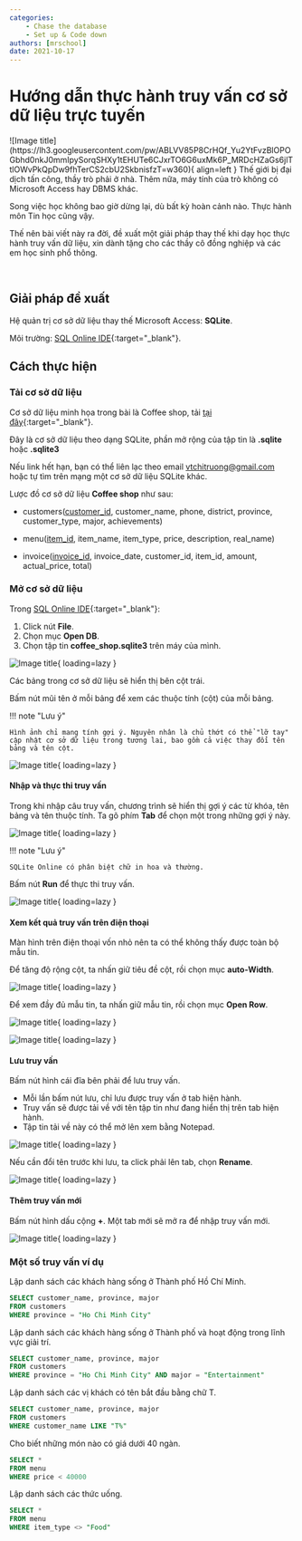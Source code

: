 ```yaml
---
categories:
    - Chase the database
    - Set up & Code down
authors: [mrschool]
date: 2021-10-17
---
```


# Hướng dẫn thực hành truy vấn cơ sở dữ liệu trực tuyến

<div class="result" markdown>
![Image title](https://lh3.googleusercontent.com/pw/ABLVV85P8CrHQf_Yu2YtFvzBlOPOGbhd0nkJ0mmIpySorqSHXy1tEHUTe6CJxrTO6G6uxMk6P_MRDcHZaGs6jlTtlOWvPkQpDw9fhTerCS2cbU2SkbnisfzT=w360){ align=left }
Thế giới bị đại dịch tấn công, thầy trò phải ở nhà. Thêm nữa, máy tính của trò không có Microsoft Access hay DBMS khác.
</div>

Song việc học không bao giờ dừng lại, dù bất kỳ hoàn cảnh nào. Thực hành môn Tin học cũng vậy.

Thế nên bài viết này ra đời, đề xuất một giải pháp thay thế khi dạy học thực hành truy vấn dữ liệu, xin dành tặng cho các thầy cô đồng nghiệp và các em học sinh phổ thông.

<!-- more -->

<br>

## Giải pháp đề xuất

Hệ quản trị cơ sở dữ liệu thay thế Microsoft Access: **SQLite**.

Môi trường: [SQL Online IDE](https://sqliteonline.com/){:target="_blank"}.

## Cách thực hiện

### Tải cơ sở dữ liệu

Cơ sở dữ liệu minh họa trong bài là Coffee shop, tải [tại đây](https://1drv.ms/u/s!ApQ3j6n6-2wNmL9RUuC6EcJSY-2nJQ?e=ohB03r){:target="_blank"}.

Đây là cơ sở dữ liệu theo dạng SQLite, phần mở rộng của tập tin là **.sqlite** hoặc **.sqlite3**

Nếu link hết hạn, bạn có thể liên lạc theo email vtchitruong@gmail.com hoặc tự tìm trên mạng một cơ sở dữ liệu SQLite khác.

Lược đồ cơ sở dữ liệu **Coffee shop** như sau:

- customers(<ins>customer_id</ins>, customer_name, phone, district, province, customer_type, major, achievements)

- menu(<ins>item_id</ins>, item_name, item_type, price, description, real_name)

- invoice(<ins>invoice_id</ins>, invoice_date, customer_id, item_id, amount, actual_price, total)

### Mở cơ sở dữ liệu

Trong [SQL Online IDE](https://sqliteonline.com/){:target="_blank"}:

1. Click nút **File**.
2. Chọn mục **Open DB**.
3. Chọn tập tin **coffee_shop.sqlite3** trên máy của mình.

![Image title](https://lh3.googleusercontent.com/kyYzhk6_cwoqhK6hgGZQVT7-sZ387jpb0T1K-KF3zJkbPDHwW5OHVALKxnfVKxh14bXn6mwBj506Ei8FYTbz0xdcWie7JNbTGrlK9lPSG5_B9fKTIcXcUQKpBkONyRuqnI6SEb7etsY=w800){ loading=lazy }

Các bảng trong cơ sở dữ liệu sẽ hiển thị bên cột trái.

Bấm nút mũi tên ở mỗi bảng để xem các thuộc tính (cột) của mỗi bảng.

!!! note "Lưu ý"

    Hình ảnh chỉ mang tính gợi ý. Nguyên nhân là chủ thớt có thể "lỡ tay" cập nhật cơ sở dữ liệu trong tương lai, bao gồm cả việc thay đổi tên bảng và tên cột.

![Image title](https://lh3.googleusercontent.com/V0m99nbw--VO953CzQMju-GYoQ3SfPYSVck65c4mBQpptAz_W2Jv3RW-4OuRaAV2tU0SeDMX4US2Kek1uHeS1C9CRf8MnA3MoDegL43TZQgdDuAWZU7iExtzpL22FG9hGm-pmxzUpZs=w720){ loading=lazy }

#### Nhập và thực thi truy vấn

Trong khi nhập câu truy vấn, chương trình sẽ hiển thị gợi ý các từ khóa, tên bảng và tên thuộc tính. Ta gõ phím **Tab** để chọn một trong những gợi ý này.

![Image title](https://lh3.googleusercontent.com/SMPolo13XDTYpiWXHk2f5BV9nAWoJTJJ5VpVIVR9iaHNvzvYdiW3Es9s92fCAo7AWCOuXwc6UW2S4K067rgOACw8cdumUJtFWcwNHuSduZIAXSuTIsxRY_n8V-v15nuHrqlK3oessE4=w720){ loading=lazy }

!!! note "Lưu ý"

    SQLite Online có phân biệt chữ in hoa và thường.

Bấm nút **Run** để thực thi truy vấn.

![Image title](https://lh3.googleusercontent.com/KcQ3a08DfJifE_u3xbZIqTr74kuWp9JuygQpCZZ0Orjs_Q1Xi92f4m3xZu2dbw93x1TSFwRGMMnE3AV3sWXHEmeAF44eCk85CH56EP9unnftTra8jmJytjy2_US_tu4dDCV1epUpVgk=w720){ loading=lazy }

#### Xem kết quả truy vấn trên điện thoại

Màn hình trên điện thoại vốn nhỏ nên ta có thể không thấy được toàn bộ mẫu tin.

Để tăng độ rộng cột, ta nhấn giữ tiêu đề cột, rồi chọn mục **auto-Width**.

![Image title](https://lh3.googleusercontent.com/3IjeVWKEFbUJ3VDpBHlp9Yj3BvMi9g7Cna0smtVuD1xTj_2ZKboI4Wj3WqIlktT9Tw7QsoXsrumAzuRVBhQjCk5nDuNL4pbTdUDJAtIzmM2y8LqNYHkca7pxOA2rTo6dNGY8ffTtjwA=w360){ loading=lazy }

Để xem đầy đủ mẫu tin, ta nhấn giữ mẫu tin, rồi chọn mục **Open Row**.

![Image title](https://lh3.googleusercontent.com/tSmlKpUNaw5hICG7BuySn6CmXG61BA-cWS_VBjmdylMox2YM61tRvlfCKV6Gfwc26ESQyZtRv-esCOyaAk5-Icl-dTteRQlT1nyuWjThqrDpswTVW0IkzEKeZyHiFG9GbrG7nxTy70k=w360){ loading=lazy }

![Image title](https://lh3.googleusercontent.com/HT2Ljwa0EeMLSBntWQ0ZKqGNG2eD1uL2GlClEIbJ7JdqpGvfiQToL4MqLjIz_mZCn1ctFqggM3Q1rcasTjj5VpjvDP3PgkAayvg1EeypNUHZ5qian2CYq26NRrScnctiqDbtcu3h6IU=w360){ loading=lazy }

#### Lưu truy vấn

Bấm nút hình cái đĩa bên phải để lưu truy vấn.

- Mỗi lần bấm nút lưu, chỉ lưu được truy vấn ở tab hiện hành.
- Truy vấn sẽ được tải về với tên tập tin như đang hiển thị trên tab hiện hành.
- Tập tin tải về này có thể mở lên xem bằng Notepad.

![Image title](https://lh3.googleusercontent.com/pJOTeS0DFs4Tx3l9dNq084bZdym5ljKtEYA3dC4b90-DjihFw1pK9KNlP6enKXN132J2ALIS55gDTa0zQOmAI53Wcp0ghOo8UDtsS9BJFfyUZvgMikLN4c9SQJcKvNISgmNS0ato06s=w600){ loading=lazy }

Nếu cần đổi tên trước khi lưu, ta click phải lên tab, chọn **Rename**.

![Image title](https://lh3.googleusercontent.com/Yu8nPpYkf-CklkYWWaNuVHmFJOHTvipcQ7zBmKVKx5VmR6Iuj9h7QeaLKEp_Yvr5hp_YBkNfGs3fDemP5DgJyNK7ybxUTm5ig3ju8z6GBFUPTNDLXK7ZYe_UesSm8RdToh_Y__H_iAY=w600){ loading=lazy }

#### Thêm truy vấn mới

Bấm nút hình dấu cộng **+**. Một tab mới sẽ mở ra để nhập truy vấn mới.

![Image title](https://lh3.googleusercontent.com/hkxO1IOuMNfY1gGRhWVHNRCXhZz9L_W-MkCz_TM9ShmlBD7tZj8MxUJupTYTR6Alq6QrdFZBw7j274DdPVSEnUaQ6ML3h6fqdCUhgJAW9RaN7_0-h6IijA-J0ci_VP6LjAylPpKZIcg=w600){ loading=lazy }

### Một số truy vấn ví dụ

Lập danh sách các khách hàng sống ở Thành phố Hồ Chí Minh.

``` sql linenums="1"
SELECT customer_name, province, major
FROM customers
WHERE province = "Ho Chi Minh City"
```

Lập danh sách các khách hàng sống ở Thành phố và hoạt động trong lĩnh vực giải trí.

``` sql linenums="1"
SELECT customer_name, province, major
FROM customers
WHERE province = "Ho Chi Minh City" AND major = "Entertainment"
```

Lập danh sách các vị khách có tên bắt đầu bằng chữ T.

``` sql linenums="1"
SELECT customer_name, province, major
FROM customers
WHERE customer_name LIKE "T%"
```

Cho biết những món nào có giá dưới 40 ngàn.

``` sql linenums="1"
SELECT *
FROM menu
WHERE price < 40000
```

Lập danh sách các thức uống.

``` sql linenums="1"
SELECT *
FROM menu
WHERE item_type <> "Food"
```